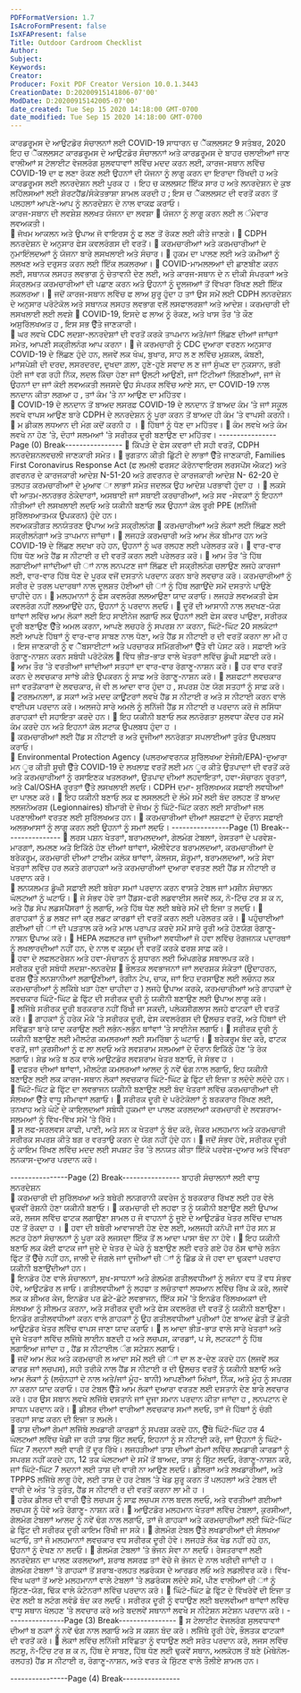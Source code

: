 ```yaml
---
PDFFormatVersion: 1.7
IsAcroFormPresent: false
IsXFAPresent: false
Title: Outdoor Cardroom Checklist
Author: 
Subject: 
Keywords: 
Creator: 
Producer: Foxit PDF Creator Version 10.0.1.3443
CreationDate: D:20200915141806-07'00'
ModDate: D:20200915142005-07'00'
date_created: Tue Sep 15 2020 14:18:00 GMT-0700
date_modified: Tue Sep 15 2020 14:18:00 GMT-0700
---
```

 
ਕਾਰਡਰੂਮਸ ਦੇ ਆਉਟਡੋਰ ਸੰਚਾਲਨਾਾਂ ਲਈ 
COVID-19 ਸਾਧਾਰਨ ਚ ੈੱਕਲਲਸਟ 
9 ਸਤੰਬਰ, 2020 
ਇਹ ਚ ੈੱਕਲਲਸਟ ਕਾਰਡਰੂਮਸ ਦੇ ਆਉਟਡੋਰ ਸੰਚਾਲਨਾਾਂ ਅਤੇ ਕਾਰਡਰੂਮਸ ਦੇ ਬਾਹਰ ਚਲਾਈਆਾਂ ਜਾਣ ਵਾਲੀਆਾਂ ਸ ਟੇਲਾਈਟ ਵੇਜਲਰੰਗ ਸੁਲਵਧਾਵਾਾਂ ਲਵਿੱਚ 
ਮਦਦ ਕਰਨ ਲਈ, ਕਾਰਜ-ਸਥਾਨ ਲਵਿੱਚ COVID-19 ਦਾ ਫ ਲਣਾ ਰੋਕਣ ਲਈ ਉਹਨਾਾਂ ਦੀ ਯੋਜਨਾ ਨੂੰ ਲਾਗੂ ਕਰਨ ਦਾ ਇਰਾਦਾ ਰਿੱਖਦੀ ਹ  ਅਤੇ 
ਕਾਰਡਰੂਮਸ ਲਈ ਲਨਰਦੇਸ਼ਨ ਲਈ ਪੂਰਕ ਹ ।     ਇਹ ਚ ਕਲਲਸਟ ਇਿੱਕ ਸਾਰ ਹ  ਅਤੇ ਲਨਰਦੇਸ਼ਨ ਦੇ ਕੁਝ ਲਹਿੱਲਸਆਾਂ ਲਈ ਸ਼ੋਰਟਹੈਂਡ/ਸੰਕੇਤਭਾਸ਼ਾ ਸ਼ਾਮਲ 
ਕਰਦੀ ਹ ; ਇਸ ਚ ੈੱਕਲਲਸਟ ਦੀ ਵਰਤੋਂ ਕਰਨ ਤੋਂ ਪਲਹਲਾਾਂ ਆਪਣੇ-ਆਪ ਨੂੰ ਲਨਰਦੇਸ਼ਨ ਦੇ ਨਾਲ ਵਾਕਫ਼ ਕਰਾਓ।  
ਕਾਰਜ-ਸਥਾਨ ਦੀ ਲਵਸ਼ੇਸ਼ ਲਲਖਤ ਯੋਜਨਾ ਦਾ ਲਵਸ਼ਾ 
 ਯੋਜਨਾ ਨੂੰ ਲਾਗੂ ਕਰਨ ਲਈ ਲ ੰਮੇਵਾਰ ਲਵਅਕਤੀ।  
 ਜੋਖਮ ਆਕਲਨ ਅਤੇ ਉਪਾਅ ਜੋ ਵਾਇਰਸ ਨੂੰ ਫ ਲਣ ਤੋਂ ਰੋਕਣ ਲਈ ਕੀਤੇ ਜਾਣਗੇ। 
 CDPH ਲਨਰਦੇਸ਼ਨ ਦੇ ਅਨੁਸਾਰ ਫੇਸ ਕਵਲਰੰਗਸ ਦੀ ਵਰਤੋਂ। 
 ਕਰਮਚਾਰੀਆਾਂ ਅਤੇ ਕਰਮਚਾਰੀਆਾਂ ਦੇ ਨੁਮਾਇੰਲਦਆਾਂ ਨੂੰ ਯੋਜਨਾ ਬਾਰੇ ਲਸਖਲਾਈ ਅਤੇ ਸੰਚਾਰ। 
 ਹੁਕਮ ਦਾ ਪਾਲਣ ਲਈ ਅਤੇ ਕਮੀਆਾਂ ਨੂੰ ਲਲਖਣ ਅਤੇ ਦਰੁਸਤ ਕਰਨ ਲਈ ਇਿੱਕ ਲਕਲਰਆ। 
 COVID-ਮਾਮਲਲਆਾਂ ਦੀ ਛਾਣਬੀਣ ਕਰਨ ਲਈ, ਸਥਾਨਕ ਲਸਹਤ ਲਵਭਾਗ ਨੂੰ ਚੇਤਾਵਨੀ ਦੇਣ ਲਈ, ਅਤੇ ਕਾਰਜ-ਸਥਾਨ ਦੇ 
ਨ ਦੀਕੀ ਸੰਪਰਕਾਾਂ ਅਤੇ ਸੰਕ੍ਰਲਮਤ ਕਰਮਚਾਰੀਆਾਂ ਦੀ ਪਛਾਣ ਕਰਨ ਅਤੇ ਉਹਨਾਾਂ ਨੂੰ ਦੂਲਜਆਾਂ ਤੋਂ ਵਿੱਖਰਾ ਰਿੱਖਣ ਲਈ ਇਿੱਕ ਲਕਲਰਆ। 
 ਜਦੋਂ ਕਾਰਜ-ਸਥਾਨ ਲਵਿੱਚ ਫ ਲਾਅ ਸ਼ੁਰੂ ਹੁੰਦਾ ਹ  ਤਾਾਂ ਉਸ ਸਮੇਂ ਲਈ CDPH ਲਨਰਦੇਸ਼ਨ ਦੇ ਅਨੁਸਾਰ ਪਰੋਟੋਕੋਲ ਅਤੇ ਸਥਾਨਕ ਲਸਹਤ 
ਲਵਭਾਗ ਵਲੋਂ ਲਸਫਾਲਰਸ਼ਾਾਂ ਅਤੇ ਆਦੇਸ਼। 
ਕਰਮਚਾਰੀ ਦੀ ਲਸਖਲਾਈ ਲਈ ਲਵਸ਼ੇ 
 COVID-19, ਇਸਦੇ ਫ ਲਾਅ ਨੂੰ ਰੋਕਣ, ਅਤੇ ਖਾਸ ਤੌਰ ‘ਤੇ ਕੌਣ ਅਸੁਰਿੱਲਖਅਤ ਹ , ਇਸ ਸਭ ਉੈੱਤੇ ਜਾਣਕਾਰੀ।  
 ਘਰ ਲਵਖੇ CDC ਲਦਸ਼ਾ-ਲਨਰਦੇਸ਼ਾਾਂ ਦੀ ਵਰਤੋਂ ਕਰਕੇ ਤਾਪਮਾਨ ਅਤੇ/ਜਾਾਂ ਲਿੱਛਣ ਦੀਆਾਂ ਜਾਾਂਚਾਾਂ ਸਮੇਤ, ਆਪਣੀ ਸਕ੍ਰੀਲਨੰਗ ਆਪ 
ਕਰਨਾ। 
 ਜੇ ਕਰਮਚਾਰੀ ਨੂੰ CDC ਦੁਆਰਾ ਵਰਣਨ ਅਨੁਸਾਰ COVID-19 ਦੇ ਲਿੱਛਣ ਹੁੰਦੇ ਹਨ, ਲਜਵੇਂ ਲਕ ਖੰਘ, ਬੁਖਾਰ, ਸਾਹ ਲ ਣ ਲਵਿੱਚ 
ਮੁਸ਼ਕਲ, ਕੰਬਣੀ, ਮਾਾਂਸਪੇਸ਼ੀ ਦੀ ਦਰਦ, ਲਸਰਦਰਦ, ਦੁਖਦਾ ਗ਼ਲਾ, ਹੁਣੇ-ਹੁਣੇ ਸਵਾਦ ਲ ਣ ਜਾਾਂ ਸੁੰਘਣ ਦਾ ਨੁਕਸਾਨ, ਭਰੀ ਹੋਈ ਜਾਾਂ 
ਵਗ ਰਹੀ ਨਿੱਕ, ਲਦਲ ਕਿੱਚਾ ਹੋਣਾ ਜਾਾਂ ਉਲਟੀ ਆਉਣੀ, ਜਾਾਂ ਟਿੱਟੀਆਾਂ ਲਿੱਗਣੀਆਾਂ, ਜਾਾਂ ਜੇ ਉਹਨਾਾਂ ਦਾ ਜਾਾਂ ਕੋਈ ਲਵਅਕਤੀ ਲਜਸਦੇ ਉਹ 
ਸੰਪਰਕ ਲਵਿੱਚ ਆਏ ਸਨ, ਦਾ COVID-19 ਨਾਲ ਲਨਦਾਨ ਕੀਤਾ ਲਗਆ ਹ , ਤਾਾਂ ਕੰਮ ‘ਤੇ ਨਾ ਆਉਣ ਦਾ ਮਹਿੱਤਵ।  
 COVID-19 ਦੇ ਲਨਦਾਨ ਤੋਂ ਬਾਅਦ ਲਸਰਫ਼ COVID-19 ਦੇ ਲਨਦਾਨ ਤੋਂ ਬਾਅਦ ਕੰਮ ‘ਤੇ ਜਾਾਂ ਸਕੂਲ ਲਵਖੇ ਵਾਪਸ ਆਉਣ ਬਾਰੇ 
CDPH ਦੇ ਲਨਰਦੇਸ਼ਨ ਨੂੰ ਪੂਰਾ ਕਰਨ ਤੋਂ ਬਾਅਦ ਹੀ ਕੰਮ ‘ਤੇ ਵਾਪਸੀ ਕਰਨੀ। 
 ਮ ਡੀਕਲ ਲਧਆਨ ਦੀ ਮੰਗ ਕਦੋਂ ਕਰਨੀ ਹ । 
 ਹਿੱਥਾਾਂ ਨੂੰ ਧੋਣ ਦਾ ਮਹਿੱਤਵ। 
 ਕੰਮ ਲਵਖੇ ਅਤੇ ਕੰਮ ਲਵਖੇ ਨਾ ਹੋਣ ‘ਤੇ, ਦੋਹਾਾਂ ਸਲਮਆਾਂ ‘ਤੇ ਸਰੀਰਕ ਦੂਰੀ ਬਣਾਉਣ ਦਾ ਮਹਿੱਤਵ। 
----------------Page (0) Break----------------
 ਕਿੱਪੜੇ ਦੇ ਫੇਸ ਕਵਰਾਾਂ ਦੀ ਸਹੀ ਵਰਤੋਂ, CDPH ਲਨਰਦੇਸ਼ਨਲਵਚਲੀ ਜਾਣਕਾਰੀ ਸਮੇਤ। 
 ਭੁਗਤਾਨ ਕੀਤੀ ਛੁਿੱਟੀ ਦੇ ਲਾਭਾਾਂ ਉੈੱਤੇ ਜਾਣਕਾਰੀ, Families First Coronavirus Response Act (ਫ ਲਮਲੀ  ਫਰਸਟ 
ਕੋਰੋਨਾਵਾਇਰਸ ਲਰਸਪੋਂਸ ਐਕਟ)  ਅਤੇ ਗਵਰਨਰ ਦੇ ਕਾਰਜਕਾਰੀ ਆਦੇਸ਼ N-51-20 ਅਤੇ ਗਵਰਨਰ ਦੇ ਕਾਰਜਕਾਰੀ ਆਦੇਸ਼ N-
62-20  ਦੇ ਤਲਹਤ ਕਰਮਚਾਰੀਆਾਂ ਦੇ ਮੁਆਵ ਾ ਲਾਭਾਾਂ ਸਮੇਤ ਜਦਲਕ ਉਹ ਆਦੇਸ਼ ਪਰਭਾਵੀ ਹੁੰਦਾ ਹ । 
 ਲਕਸੇ ਵੀ ਆਤਮ-ਲਨਰਭਰ ਠੇਕੇਦਾਰਾਾਂ, ਅਸਥਾਈ ਜਾਾਂ ਸਥਾਈ ਕਰਚਾਰੀਆਾਂ, ਅਤੇ ਸਵ -ਸੇਵਕਾਾਂ ਨੂੰ ਇਹਨਾਾਂ ਨੀਤੀਆਾਂ ਦੀ ਲਸਖਲਾਈ 
ਲਦਓ ਅਤੇ ਯਕੀਨੀ ਬਣਾਓ ਲਕ ਉਹਨਾਾਂ ਕੋਲ  ਰੂਰੀ PPE (ਲਨਿੱਜੀ ਸੁਰਿੱਲਖਆਤਮਕ ਉਪਕਰਨ) ਹੁੰਦੇ ਹਨ।  
ਲਵਅਕਤੀਗਤ ਲਨਯੰਤਰਣ ਉਪਾਅ ਅਤੇ ਸਕ੍ਰੀਲਨੰਗ 
 ਕਰਮਚਾਰੀਆਾਂ ਅਤੇ ਲੋਕਾਾਂ ਲਈ ਲਿੱਛਣ ਲਈ ਸਕ੍ਰੀਲਨੰਗਾਾਂ ਅਤੇ ਤਾਪਮਾਨ ਜਾਾਂਚਾਾਂ। 
 ਲਜਹੜੇ ਕਰਮਚਾਰੀ ਅਤੇ ਆਮ ਲੋਕ ਬੀਮਾਰ ਹਨ ਅਤੇ COVID-19 ਦੇ ਲਿੱਛਣ ਲਦਖਾ ਰਹੇ ਹਨ, ਉਹਨਾਾਂ ਨੂੰ ਘਰ ਰਲਹਣ ਲਈ 
ਪਰੇਲਰਤ ਕਰੋ। 
 ਵਾਰ-ਵਾਰ ਹਿੱਥ ਧੋਣ ਅਤੇ ਹੈਂਡ ਸ ਨੀਟਾਈ ਰ ਦੀ ਵਰਤੋਂ ਕਰਨ ਲਈ ਪਰੇਲਰਤ ਕਰੋ। 
 ਆਮ ਤੌਰ ‘ਤੇ ਹਿੱਥ ਲਗਾਈਆਾਂ ਜਾਾਂਦੀਆਾਂ ਚੀ ਾਾਂ ਨਾਲ ਲਨਪਟਣ ਜਾਾਂ ਲਿੱਛਣ ਦੀ ਸਕ੍ਰੀਲਨੰਗ ਚਲਾਉਣ ਲਜਹੇ ਕਾਰਜਾਾਂ ਲਈ, ਵਾਰ-ਵਾਰ 
ਹਿੱਥ ਧੋਣ ਦੇ ਪੂਰਕ ਵਜੋਂ ਦਸਤਾਨੇ ਪਰਦਾਨ ਕਰਨ ਬਾਰੇ ਲਵਚਾਰ ਕਰੋ।  ਕਰਮਚਾਰੀਆਾਂ ਨੂੰ ਸਰੀਰ ਦੇ ਤਰਲ ਪਦਾਰਥਾਾਂ ਨਾਲ ਦੂਲਸ਼ਤ 
ਹੋਈਆਾਂ ਚੀ ਾਾਂ ਨੂੰ ਹਿੱਥ ਲਗਾਉਂਦੇ ਸਮੇਂ ਦਸਤਾਨੇ ਪਾਉਣੇ ਚਾਹੀਦੇ ਹਨ। 
 ਮਲਹਮਾਨਾਾਂ ਨੂੰ ਫੇਸ ਕਵਲਰੰਗ ਲਲਆਉਣਾ ਯਾਦ ਕਰਾਓ। ਲਜਹੜੇ ਲਵਅਕਤੀ ਫੇਸ ਕਵਲਰੰਗ ਨਹੀਂ ਲਲਆਉਂਦੇ ਹਨ, ਉਹਨਾਾਂ ਨੂੰ ਪਰਦਾਨ 
ਲਦਓ। 
 ਦੂਰੋਂ ਦੀ ਆਸਾਨੀ ਨਾਲ ਲਦਖਣ-ਯੋਗ ਥਾਾਂਵਾਾਂ ਲਵਿੱਚ ਆਮ ਲੋਕਾਾਂ ਲਈ ਇਹ ਸਾਈਨੇਜ ਲਗਾਓ ਲਕ ਉਹਨਾਾਂ ਲਈ ਫੇਸ ਕਵਰ ਪਾਉਣਾ, 
ਸਰੀਰਕ ਦੂਰੀ ਬਣਾਉਣ ਉੈੱਤੇ ਅਮਲ ਕਰਨਾ, ਆਪਣੇ ਲਚਹਰੇ ਨੂੰ ਸਪਰਸ਼ ਨਾ ਕਰਨਾ, ਘਿੱਟੋ-ਘਿੱਟ 20 ਸਲਕੰਟਾਾਂ ਲਈ ਆਪਣੇ ਹਿੱਥਾਾਂ ਨੂੰ 
ਵਾਰ-ਵਾਰ ਸਾਬਣ ਨਾਲ ਧੋਣਾ, ਅਤੇ ਹੈਂਡ ਸ ਨੀਟਾਈ ਰ ਦੀ ਵਰਤੋਂ ਕਰਨਾ ਲਾ ਮੀ ਹ । ਇਸ ਜਾਣਕਾਰੀ ਨੂੰ ਵ ੈੱਬਸਾਈਟਾਾਂ ਅਤੇ 
ਪਰਚਾਰਕ ਸਮਿੱਗਰੀਆਾਂ ਉੈੱਤੇ ਵੀ ਪੋਸਟ ਕਰੋ। 
ਸਫ਼ਾਈ ਅਤੇ ਰੋਗਾਣੂ-ਨਾਸ਼ਨ ਕਰਨ ਸਬੰਧੀ ਪਰੋਟੋਕੋਲ 
 ਵਿੱਧ ਭੀੜ-ਭਾੜ ਵਾਲੇ ਖੇਤਰਾਾਂ ਲਵਿੱਚ ਡੂੰਘੀ ਸਫ਼ਾਈ ਕਰੋ।  
 ਆਮ ਤੌਰ ‘ਤੇ ਵਰਤੀਆਾਂ ਜਾਾਂਦੀਆਾਂ ਸਤਹਾਾਂ ਦਾ ਵਾਰ-ਵਾਰ ਰੋਗਾਣੂ-ਨਾਸ਼ਨ ਕਰੋ। 
 ਹਰ ਵਾਰ ਵਰਤੋਂ ਕਰਨ ਦੇ ਲਵਚਕਾਰ ਸਾਾਂਝੇ ਕੀਤੇ ਉਪਕਰਨ ਨੂੰ ਸਾਫ਼ ਅਤੇ ਰੋਗਾਣੂ-ਨਾਸ਼ਨ ਕਰੋ। 
 ਲਸ਼ਫਟਾਾਂ ਲਵਚਕਾਰ ਜਾਾਂ ਵਰਤੋਂਕਾਰਾਾਂ ਦੇ ਲਵਚਕਾਰ, ਜੋ ਵੀ ਲ ਆਦਾ ਵਾਰ ਹੁੰਦਾ ਹ , ਸਪਰਸ਼ ਹੋਣ ਯੋਗ ਸਤਹਾਾਂ ਨੂੰ ਸਾਫ਼ ਕਰੋ। 
 ਟਰਲਮਨਲਾਾਂ, ਡ ਸਕਾਾਂ ਅਤੇ ਮਦਦ ਕਾਊਂਟਰਾਾਂ ਲਵਖੇ ਹੈਂਡ ਸ ਨੀਟਾਈ ਰ ਅਤੇ ਸ ਨੀਟਾਈ  ਕਰਨ ਵਾਲੇ ਵਾਈਪਸ ਪਰਦਾਨ ਕਰੋ। ਅਲਜਹੇ 
ਸਾਰੇ ਅਮਲੇ ਨੂੰ ਲਨਿੱਜੀ ਹੈਂਡ ਸ ਨੀਟਾਈ ਰ ਪਰਦਾਨ ਕਰੋ ਜੋ ਲਸਿੱਧਾ ਗਰਾਹਕਾਾਂ ਦੀ ਸਹਾਇਤਾ ਕਰਦੇ ਹਨ। 
 ਇਹ ਯਕੀਨੀ ਬਣਾਓ ਲਕ ਲਨਰੋਗਤਾ ਸੁਲਵਧਾ ਕੇਂਦਰ ਹਰ ਸਮੇਂ ਕੰਮ ਕਰਦੇ ਹਨ ਅਤੇ ਇਹਨਾਾਂ ਕੋਲ ਸਟਾਕ ਉਪਲਬਧ ਹੁੰਦਾ ਹ ।   
 ਕਰਮਚਾਰੀਆਾਂ ਲਈ ਹੈਂਡ ਸ ਨੀਟਾਈ ਰ ਅਤੇ ਦੂਜੀਆਾਂ ਲਨਰੋਗਤਾ ਸਪਲਾਈਆਾਂ ਤੁਰੰਤ ਉਪਲਬਧ ਕਰਾਓ।  
 Environmental Protection Agency (ਪਲਰਆਵਰਨਕ ਸੁਰਿੱਲਖਆ ਏਜੰਸੀ/EPA)-ਦੁਆਰਾ ਮਨ ੂਰ ਕੀਤੀ ਸੂਚੀ ਉੈੱਤੇ 
COVID-19 ਦੇ ਲਖਲਾਫ਼ ਵਰਤੋਂ ਲਈ ਮਨ ੂਰ ਕੀਤੇ ਉਤਪਾਦਾਾਂ ਦੀ ਵਰਤੋਂ ਕਰੋ ਅਤੇ ਕਰਮਚਾਰੀਆਾਂ ਨੂੰ ਰਸਾਇਣਕ ਖਤਲਰਆਾਂ, 
ਉਤਪਾਦ ਦੀਆਾਂ ਲਹਦਾਇਤਾਾਂ, ਹਵਾ-ਸੰਚਾਰਨ  ਰੂਰਤਾਾਂ, ਅਤੇ Cal/OSHA  ਰੂਰਤਾਾਂ ਉੈੱਤੇ ਲਸਖਲਾਈ ਲਦਓ। CDPH ਦਮਾ-
ਸੁਰਿੱਲਖਅਕ ਸਫ਼ਾਈ ਲਵਧੀਆਾਂ ਦਾ ਪਾਲਣ ਕਰੋ। 
 ਇਹ ਯਕੀਨੀ ਬਣਾਓ ਲਕ ਫ ਲਸਲਲਟੀ ਦੇ ਲੰਮੇ ਸਮੇਂ ਲਈ ਬੰਦ ਰਲਹਣ ਤੋਂ ਬਾਅਦ ਲਲਜਨੇਅਰਸ (Legionnaires) ਬੀਮਾਰੀ ਦੇ 
ਜੋਖਮ ਨੂੰ ਘਿੱਟੋ-ਘਿੱਟ ਕਰਨ ਲਈ ਸਾਰੀਆਾਂ ਜਲ ਪਰਣਾਲੀਆਾਂ ਵਰਤਣ ਲਈ ਸੁਰਿੱਲਖਅਤ ਹਨ। 
 ਕਰਮਚਾਰੀਆਾਂ ਦੀਆਾਂ ਲਸ਼ਫਟਾਾਂ ਦੇ ਦੌਰਾਨ ਸਫ਼ਾਈ ਅਲਭਆਸਾਾਂ ਨੂੰ ਲਾਗੂ ਕਰਨ ਲਈ ਉਹਨਾਾਂ ਨੂੰ ਸਮਾਾਂ ਲਦਓ। 
----------------Page (1) Break----------------
 ਲਰਸ ਪਸ਼ਨ ਖੇਤਰਾਾਂ, ਬਰਾਮਲਦਆਾਂ, ਗੇਲਮੰਗ ਟੇਬਲਾਾਂ, ਰੇਸਤਰਾਾਂ ਦੇ ਪਰਵੇਸ਼-ਮਾਰਗਾਾਂ, ਲਮਲਣ ਅਤੇ ਇਕਿੱਠੇ ਹੋਣ ਦੀਆਾਂ ਥਾਾਂਵਾਾਂ, ਐਲੀਵੇਟਰ 
ਬਰਾਮਲਦਆਾਂ, ਕਰਮਚਾਰੀਆਾਂ ਦੇ ਬਰੇਕਰੂਮ, ਕਰਮਚਾਰੀ ਦੀਆਾਂ ਟਾਈਮ ਕਲੋਕ ਥਾਾਂਵਾਾਂ, ਕੇਲਜਸ, ਸ਼ੋਰੂਮਾਾਂ, ਬਰਾਮਲਦਆਾਂ, ਅਤੇ ਸੇਵਾ ਖੇਤਰਾਾਂ 
ਲਵਿੱਚ ਹਰ ਲਕਤੇ ਗਰਾਹਕਾਾਂ ਅਤੇ ਕਰਮਚਾਰੀਆਾਂ ਦੁਆਰਾ ਵਰਤਣ ਲਈ ਹੈਂਡ ਸ ਨੀਟਾਈ ਰ ਪਰਦਾਨ ਕਰੋ।    
 ਲਨਯਲਮਤ ਡੂੰਘੀ ਸਫ਼ਾਈ ਲਈ ਬਥੇਰਾ ਸਮਾਾਂ ਪਰਦਾਨ ਕਰਨ ਵਾਸਤੇ ਟੇਬਲ ਜਾਾਂ ਮਸ਼ੀਨ ਸੰਚਾਲਨ ਘੰਲਟਆਾਂ ਨੂੰ ਘਟਾਓ। 
 ਜੇ ਸੰਭਵ ਹੋਵੇ ਤਾਾਂ ਹੈਂਡਸ-ਫਰੀ ਲਡਵਾਈਸ ਲਜਵੇਂ ਲਕ, ਨੋ-ਟਿੱਚ ਟਰ ਸ਼ ਕ ਨ, ਅਤੇ ਹੈਂਡ ਸੋਪ ਲਡਸਪੈਂਸਰਾਾਂ ਨੂੰ ਲਗਾਓ, ਅਤੇ ਹਿੱਥ ਧੋਣ ਲਈ 
ਬਥੇਰੇ ਸਮੇਂ ਦੀ ਇਜਾ ਤ ਲਦਓ। 
 ਗਰਾਹਕਾਾਂ ਨੂੰ ਡ ਲਬਟ ਜਾਾਂ ਕ੍ਰ ਲਡਟ ਕਾਰਡਾਾਂ ਦੀ ਵਰਤੋਂ ਕਰਨ ਲਈ ਪਰੇਲਰਤ ਕਰੋ। 
 ਪਹੁੰਚਾਈਆਾਂ ਗਈਆਾਂ ਚੀ ਾਾਂ ਦੀ ਪੜਤਾਲ ਕਰੋ ਅਤੇ ਮਾਲ ਪਰਾਪਤ ਕਰਦੇ ਸਮੇਂ ਸਾਰੇ  ਰੂਰੀ ਅਤੇ ਹੋਣਯੋਗ ਰੋਗਾਣੂ-ਨਾਸ਼ਨ ਉਪਾਅ 
ਕਰੋ। 
 HEPA ਲਫਲਟਰ ਜਾਾਂ ਦੂਜੀਆਾਂ ਲਵਧੀਆਾਂ ਜੋ ਹਵਾ ਲਵਿੱਚ ਰੋਗਜਨਕ ਪਦਾਰਥਾਾਂ ਨੂੰ ਲਖਲਾਰਦੀਆਾਂ ਨਹੀਂ ਹਨ, ਦੇ ਨਾਲ ਵ ਕਯੂਮ ਦੀ 
ਵਰਤੋਂ ਕਰਕੇ ਫਰਸ਼ ਸਾਫ਼ ਕਰੋ।  
 ਹਵਾ ਦੇ ਲਫਲਟਰੇਸ਼ਨ ਅਤੇ ਹਵਾ-ਸੰਚਾਰਨ ਨੂੰ ਸੁਧਾਰਨ ਲਈ ਅਿੱਪਗਰੇਡ ਸਥਾਲਪਤ ਕਰੋ।  
ਸਰੀਰਕ ਦੂਰੀ ਸਬੰਧੀ ਲਦਸ਼ਾ-ਲਨਰਦੇਸ਼ 
 ਭੌਲਤਕ ਲਵਭਾਜਨਾਾਂ ਜਾਾਂ ਲਦਰਸ਼ਕ ਸੰਕੇਤਾਾਂ (ਉਦਾਹਰਨ, ਫਰਸ਼ ਉੈੱਤੇ ਲਨਸ਼ਾਨੀਆਾਂ ਲਗਾਉਣੀਆਾਂ, ਰੰਗੀਨ ਟੇਪ, ਚਾਕ, ਜਾਾਂ ਇਹ ਦਰਸਾਉਣ 
ਲਈ ਲਚੰਨਹ ਲਕ ਕਰਮਚਾਰੀਆਾਂ ਨੂੰ ਲਕਿੱਥੇ ਖੜਾ ਹੋਣਾ ਚਾਹੀਦਾ ਹ ) ਲਜਹੇ ਉਪਾਅ ਕਰਕੇ, ਕਰਮਚਾਰੀਆਾਂ ਅਤੇ ਗਾਹਕਾਾਂ ਦੇ ਲਵਚਕਾਰ 
ਘਿੱਟੋ-ਘਿੱਟ ਛੇ ਫੁਿੱਟ ਦੀ ਸਰੀਰਕ ਦੂਰੀ ਨੂੰ ਯਕੀਨੀ ਬਣਾਉਣ ਲਈ ਉਪਾਅ ਲਾਗੂ ਕਰੋ।  
 ਲਜਿੱਥੇ ਸਰੀਰਕ ਦੂਰੀ ਬਰਕਰਾਰ ਨਹੀਂ ਰਿੱਖੀ ਜਾ ਸਕਦੀ, ਪਲੇਕਸੀਗਲਾਸ ਲਜਹੇ ਫਾਟਕਾਾਂ ਦੀ ਵਰਤੋਂ ਕਰੋ। 
 ਗਾਹਕਾਾਂ ਨੂੰ ਹਰੇਕ ਮੌਕੇ ‘ਤੇ ਸਰੀਰਕ ਦੂਰੀ, ਫੇਸ ਕਵਲਰੰਗਸ ਦੀ ਉਲਚਤ ਵਰਤੋਂ, ਅਤੇ ਹਿੱਥਾਾਂ ਦੀ ਸਵਿੱਛਤਾ ਬਾਰੇ ਯਾਦ ਕਰਾਉਣ ਲਈ 
ਲਭੰਨ-ਲਭੰਨ ਥਾਾਂਵਾਾਂ ‘ਤੇ ਸਾਈਨੇਜ ਲਗਾਓ। 
 ਸਰੀਰਕ ਦੂਰੀ ਨੂੰ ਯਕੀਨੀ ਬਣਾਉਣ ਲਈ ਮੀਲਟੰਗ ਕਮਲਰਆਾਂ ਲਈ ਸਮਰਿੱਥਾ ਨੂੰ ਘਟਾਓ। 
 ਬਰੇਕਰੂਮ ਬੰਦ ਕਰੋ, ਫਾਟਕ ਵਰਤੋਂ, ਜਾਾਂ ਕੁਰਸੀਆਾਂ ਨੂੰ ਫ ਲਾ ਲਦਓ ਅਤੇ ਲਵਸ਼ਰਾਮ ਸਲਮਆਾਂ ਦੇ ਦੌਰਾਨ ਇਕਿੱਠੇ ਹੋਣ ‘ਤੇ ਰੋਕ ਲਗਾਓ। ਸ਼ੇਡ 
ਅਤੇ ਬ ਠਕ ਵਾਲੇ ਆਉਟਡੋਰ ਲਵਸ਼ਰਾਮ ਖੇਤਰ ਬਣਾਓ, ਜੇ ਸੰਭਵ ਹ ।  
 ਦਫ਼ਤਰ ਦੀਆਾਂ ਥਾਾਂਵਾਾਂ, ਮੀਲਟੰਗ ਕਮਲਰਆਾਂ ਆਲਦ ਨੂੰ ਨਵੇਂ ਢੰਗ ਨਾਲ ਲਗਾਓ, ਇਹ ਯਕੀਨੀ ਬਣਾਉਣ ਲਈ ਲਕ ਕਾਰਜ-ਸਥਾਨ ਲੋਕਾਾਂ 
ਲਵਚਕਾਰ ਘਿੱਟੋ-ਘਿੱਟ ਛੇ ਫੁਿੱਟ ਦੀ ਇਜਾ ਤ ਲਦੰਦੇ ਲਦੰਦੇ ਹਨ।   
 ਘਿੱਟੋ-ਘਿੱਟ ਛੇ ਫੁਿੱਟ ਦਾ ਲਵਭਾਜਨ ਯਕੀਨੀ ਬਣਾਉਣ ਲਈ ਬੰਦ ਖੇਤਰਾਾਂ ਲਵਿੱਚ ਕਰਮਚਾਰੀਆਾਂ ਦੀ ਸੰਲਖਆ ਉੈੱਤੇ ਵਾਧੂ ਸੀਮਾਵਾਾਂ ਲਗਾਓ। 
 ਸਰੀਰਕ ਦੂਰੀ ਦੇ ਪਰੋਟੋਕੋਲਾਾਂ ਨੂੰ ਬਰਕਰਾਰ ਰਿੱਖਣ ਲਈ, ਤਨਖਾਹ ਅਤੇ ਘੰਟੇ ਦੇ ਕਾਇਲਦਆਾਂ ਸਬੰਧੀ ਹੁਕਮਾਾਂ ਦਾ ਪਾਲਣ ਕਰਲਦਆਾਂ 
ਕਰਮਚਾਰੀ ਦੇ ਲਵਸ਼ਰਾਮ-ਸਲਮਆਾਂ ਨੂੰ ਵਿੱਖ-ਵਿੱਖ ਸਮੇਂ ‘ਤੇ ਰਿੱਖੋ।  
 ਸ ਲਫ-ਸਰਲਵਸ ਕਾਫੀ, ਪਾਣੀ, ਅਤੇ ਸਨ ਕ ਖੇਤਰਾਾਂ ਨੂੰ ਬੰਦ ਕਰੋ, ਜੇਕਰ ਮਲਹਮਾਨ ਅਤੇ ਕਰਮਚਾਰੀ ਸਰੀਰਕ ਸਪਰਸ਼ ਕੀਤੇ ਬਗ ਰ 
ਵਰਤਾਉ ਕਰਨ ਦੇ ਯੋਗ ਨਹੀਂ ਹੁੰਦੇ ਹਨ। 
 ਜਦੋਂ ਸੰਭਵ ਹੋਵੇ, ਸਰੀਰਕ ਦੂਰੀ ਨੂੰ ਕਾਇਮ ਰਿੱਖਣ ਲਵਿੱਚ ਮਦਦ ਲਈ ਸਪਸ਼ਟ ਤੌਰ ‘ਤੇ ਲਨਯਤ ਕੀਤਾ ਇਿੱਕੋ ਪਰਵੇਸ਼-ਦੁਆਰ ਅਤੇ ਵਿੱਖਰਾ 
ਲਨਕਾਸ-ਦੁਆਰ ਪਰਦਾਨ ਕਰੋ। 
  
----------------Page (2) Break----------------
ਬਾਹਰੀ ਸੰਚਾਲਨਾਾਂ ਲਈ ਵਾਧੂ ਲਨਰਦੇਸ਼ਨ  
 ਕਰਮਚਾਰੀ ਦੀ ਸੁਰਿੱਲਖਆ ਅਤੇ ਬਥੇਰੀ ਲਨਗਰਾਨੀ ਕਵਰੇਜ ਨੂੰ ਬਰਕਰਾਰ ਰਿੱਖਣ ਲਈ ਹਰ ਵੇਲੇ ਢੁਕਵੀਂ ਰੋਸ਼ਨੀ ਹੋਣਾ ਯਕੀਨੀ 
ਬਣਾਓ। 
 ਕਰਮਚਾਰੀ ਦੀ ਲਹਫਾ ਤ ਨੂੰ ਯਕੀਨੀ ਬਣਾਉਣ ਲਈ ਉਪਾਅ ਕਰੋ, ਲਜਸ ਲਵਿੱਚ ਫਾਟਕ ਲਗਾਉਣਾ ਸ਼ਾਮਲ ਹ  ਜੋ ਵਾਹਨਾਾਂ ਨੂੰ ਜੂਏ ਦੇ 
ਆਉਟਡੋਰ ਖੇਤਰ ਲਵਿੱਚ ਦਾਖਲ ਹਣ ਤੋਂ ਰੋਕਦਾ ਹ । 
 ਹਵਾ ਦੀ ਬਥੇਰੀ ਆਵਾਜਾਈ ਹੋਣ ਦੇਣ ਲਈ, ਅਲਜਹੀ ਕਨੋਪੀ ਜਾਾਂ ਹੋਰ ਸਨ ਸ਼ ਲਟਰ ਹੇਠਾਾਂ ਸੰਚਾਲਨਾਾਂ ਨੂੰ ਪੂਰਾ ਕਰੋ ਲਜਸਦਾ ਇਿੱਕ ਤੋਂ 
ਲ ਆਦਾ ਪਾਸਾ ਬੰਦ ਨਾ ਹੋਵੇ। 
 ਇਹ ਯਕੀਨੀ ਬਣਾਓ ਲਕ ਕੋਈ ਫਾਟਕ ਜਾਾਂ ਜੂਏ ਦੇ ਖੇਤਰ ਦੇ ਘੇਰੇ ਨੂੰ ਬਣਾਉਣ ਲਈ ਵਰਤੇ ਗਏ ਹੋਰ ਠੋਸ ਢਾਾਂਚੇ ਲਤੰਨ ਫੁਿੱਟ ਤੋਂ ਉੈੱਚੇ 
ਨਹੀਂ ਹਨ, ਜਾਲੀ ਦੇ ਜੰਗਲੇ ਜਾਾਂ ਦੂਜੀਆਾਂ ਚੀ ਾਾਂ ਨੂੰ ਛਿੱਡ ਕੇ ਜੋ ਹਵਾ ਦਾ ਢੁਕਵਾਾਂ ਪਰਵਾਹ ਯਕੀਨੀ ਬਣਾਉਂਦੀਆਾਂ ਹਨ।    
 ਇਨਡੋਰ ਹੋਣ ਵਾਲੇ ਸੰਚਾਲਨਾਾਂ, ਸੁਖ-ਸਾਧਨਾਾਂ ਅਤੇ ਗੇਲਮੰਗ ਗਤੀਲਵਧੀਆਾਂ ਨੂੰ ਲਜੰਨਾ ਵਧ ਤੋਂ ਵਧ ਸੰਭਵ ਹੋਵੇ, ਆਉਟਡੋਰ ਲ  ਜਾਓ। 
ਗਤੀਲਵਧੀਆਾਂ ਨੂੰ ਲਹਫਾ ਤ ਲਚੰਤਾਵਾਾਂ ਲਧਆਨ ਲਵਿੱਚ ਰਿੱਖ ਕੇ ਕਰੋ, ਲਜਵੇਂ ਲਕ ਕ ਸ਼ੀਅਰ ਕੇਜ, ਇਨਡੋਰ ਪਰ ਛੋਟੇ-ਛੋਟੇ ਲਵਭਾਜਨ, ਇਿੱਕ 
ਸਮੇਂ ‘ਤੇ ਇਨਡੋਰ ਰਿੱਲਖਅਕਾਾਂ ਦੀ ਸੰਲਖਆ ਨੂੰ ਸੀਲਮਤ ਕਰਨਾ, ਅਤੇ ਸਰੀਰਕ ਦੂਰੀ ਅਤੇ ਫੇਸ ਕਵਲਰੰਗ ਦੀ ਵਰਤੋਂ ਨੂੰ ਯਕੀਨੀ 
ਬਣਾਉਣਾ। ਇਨਡੋਰ ਗਤੀਲਵਧੀਆਾਂ ਕਰਨ ਵਾਲੇ ਗਾਹਕਾਾਂ ਨੂੰ ਉਹ ਗਤੀਲਵਧੀਆਾਂ ਪੂਰੀਆਾਂ ਹੋਣ ਬਾਅਦ ਛੇਤੀ ਤੋਂ ਛੇਤੀ ਆਉਟਡੋਰ 
ਖੇਤਰ ਲਵਿੱਚ ਵਾਪਸ ਜਾਣਾ ਯਾਦ ਕਰਾਓ। 
 ਲ ਆਦਾ ਭੀੜ-ਭਾੜ ਵਾਲੇ ਸਾਰੇ ਖੇਤਰਾਾਂ ਅਤੇ ਦੂਜੇ ਖੇਤਰਾਾਂ ਲਵਿੱਚ ਲਜਿੱਥੇ ਲਾਈਨ ਬਣਦੀ ਹ  ਅਤੇ ਲਚਪਸ, ਕਾਰਡਾਾਂ, ਪ ਸੇ, ਲਟਕਟਾਾਂ ਨੂੰ ਹਿੱਥ 
ਲਗਾਇਆ ਜਾਾਂਦਾ ਹ , ਹੈਂਡ ਸ ਨੀਟਾਈਲ ੰਗ ਸਟੇਸ਼ਨ ਲਗਾਓ।  
 ਜਦੋਂ ਆਮ ਲੋਕ ਅਤੇ ਕਰਮਚਾਰੀ ਲ ਆਦਾ ਸਮੇਂ ਲਈ ਚੀ ਾਾਂ ਦਾ ਲ ਣ-ਦੇਣ ਕਰਦੇ ਹਨ (ਲਜਵੇਂ ਲਕ ਕਾਰਡ ਜਾਾਂ ਲਚਪਸ), ਸਹੀ ਤਰੀਕੇ 
ਨਾਲ ਹੈਂਡ ਸ ਨੀਟਾਈ ਰ ਦੀ ਉਲਚਤ ਵਰਤੋਂ ਨੂੰ ਯਕੀਨੀ ਬਣਾਓ ਅਤੇ ਆਮ ਲੋਕਾਾਂ ਨੂੰ (ਲਚੰਨਹਾਾਂ ਦੇ ਨਾਲ ਅਤੇ/ਜਾਾਂ ਮੂੰਹ- ਬਾਨੀ) 
ਆਪਣੀਆਾਂ ਅਿੱਖਾਾਂ, ਨਿੱਕ, ਅਤੇ ਮੂੰਹ ਨੂੰ ਸਪਰਸ਼ ਨਾ ਕਰਨਾ ਯਾਦ ਕਰਾਓ।  ਹਰ ਟੇਬਲ ਉੈੱਤੇ ਆਮ ਲੋਕਾਾਂ ਦੁਆਰਾ ਵਰਤਣ ਲਈ 
ਦਸਤਾਨੇ ਦੇਣ ਬਾਰੇ ਲਵਚਾਰ ਕਰੋ। ਹਰ ਉਸ ਸਥਾਨ ਲਵਖੇ ਲਜਿੱਥੇ ਦਸਤਾਨੇ ਜਾਾਂ ਦੂਜਾ ਸਮਾਨ ਪਰਦਾਨ ਕੀਤਾ ਜਾਾਂਦਾ ਹ , ਲਨਪਟਾਨ ਦੇ 
ਸਾਧਨ ਪਰਦਾਨ ਕਰੋ। 
 ਡੀਲਰ ਦੀਆਾਂ ਵਾਰੀਆਾਂ ਲਵਚਕਾਰ ਸਮਾਾਂ ਲਦਓ, ਤਾਾਂ ਜੋ ਹਿੱਥਾਾਂ ਨੂੰ ਚੰਗੀ ਤਰਹਾਾਂ ਸਾਫ਼ ਕਰਨ ਦੀ ਇਜਾ ਤ ਲਮਲੇ।  
 ਤਾਸ਼ ਦੀਆਾਂ ਗੇਮਾਾਂ ਲਜਿੱਥੇ ਲਖਡਾਰੀ ਕਾਰਡਾਾਂ ਨੂੰ ਸਪਰਸ਼ ਕਰਦੇ ਹਨ, ਉੈੱਥੇ ਘਿੱਟੋ-ਘਿੱਟ ਹਰ 4 ਘੰਲਟਆਾਂ ਲਵਿੱਚ ਖੇਡੀ ਜਾ ਰਹੀ ਤਾਸ਼ ਸੁਿੱਟ 
ਲਦਓ, ਇਹਨਾਾਂ ਨੂੰ ਸ ਨੀਟਾਈ  ਕਰੋ, ਜਾਾਂ ਉਹਨਾਾਂ ਨੂੰ ਘਿੱਟੋ-ਘਿੱਟ 7 ਲਦਨਾਾਂ ਲਈ ਵਾਰੀ ਤੋਂ ਦੂਰ ਰਿੱਖੋ।  ਲਜਹੜੀਆਾਂ ਤਾਸ਼ ਦੀਆਾਂ ਗੇਮਾਾਂ ਲਵਿੱਚ 
ਲਖਡਾਰੀ ਕਾਰਡਾਾਂ ਨੂੰ ਸਪਰਸ਼ ਨਹੀਂ ਕਰਦੇ ਹਨ, 12 ਤਕ ਘੰਲਟਆਾਂ ਦੇ ਸਮੇਂ ਤੋਂ ਬਾਅਦ, ਤਾਸ਼ ਨੂੰ ਸੁਿੱਟ ਲਦਓ, ਰੋਗਾਣੂ-ਨਾਸ਼ਨ ਕਰੋ, ਜਾਾਂ 
ਘਿੱਟੋ-ਘਿੱਟ 7 ਲਦਨਾਾਂ ਲਈ ਤਾਸ਼ ਦੀ ਵਾਰੀ ਨਾ ਆਉਣ ਲਦਓ।   ਡੀਲਰਾਾਂ ਅਤੇ ਲਖਡਾਰੀਆਾਂ, ਅਤੇ TPPPS ਲਜਿੱਥੇ ਲਾਗੂ ਹੋਵੇ, ਲਈ 
ਤਾਸ਼ ਦੇ ਹਰ ਟੇਬਲ ‘ਤੇ ਖੇਡ ਸ਼ੁਰੂ ਕਰਨ ਤੋਂ ਪਲਹਲਾਾਂ ਅਤੇ ਟੇਬਲ ਦੀ ਵਾਰੀ ਦੇ ਅੰਤ ‘ਤੇ ਤੁਰੰਤ, ਹੈਂਡ ਸ ਨੀਟਾਈ ਰ ਦੀ ਵਰਤੋਂ ਕਰਨਾ 
ਲਾ ਮੀ ਹ ।  
 ਹਰੇਕ ਡੀਲਰ ਦੀ ਵਾਰੀ ਉੈੱਤੇ ਲਚਪਸ ਨੂੰ ਸਾਫ਼ ਲਚਪਸ ਨਾਲ ਬਦਲ ਲਦਓ, ਅਤੇ ਵਰਤੀਆਾਂ ਗਈਆਾਂ ਲਚਪਸ ਨੂੰ ਧੋਵੋ ਅਤੇ ਰੋਗਾਣੂ-
ਨਾਸ਼ਨ ਕਰੋ। 
 ਆਉਟਡੋਰ ਮਲਹਮਾਨ ਖੇਤਰਾਾਂ ਲਵਿੱਚ ਟੇਬਲਾਾਂ, ਕੁਰਸੀਆਾਂ, ਗੇਲਮੰਗ ਟੇਬਲਾਾਂ ਆਲਦ ਨੂੰ ਨਵੇਂ ਢੰਗ ਨਾਲ ਲਗਾਓ, ਤਾਾਂ ਜੋ ਗਾਹਕਾਾਂ ਅਤੇ 
ਕਰਮਚਾਰੀਆਾਂ ਲਈ ਘਿੱਟੋ-ਘਿੱਟ ਛੇ ਫੁਿੱਟ ਦੀ ਸਰੀਰਕ ਦੂਰੀ ਕਾਇਮ ਰਿੱਖੀ ਜਾ ਸਕੇ। 
 ਗੇਲਮੰਗ ਟੇਬਲ ਉੈੱਤੇ ਲਖਡਾਰੀਆਾਂ ਦੀ ਸੰਲਖਆ ਘਟਾਓ, ਤਾਾਂ ਜੋ ਮਲਹਮਾਨਾਾਂ ਲਵਚਕਾਰ ਵਧ ਸਰੀਰਕ ਦੂਰੀ ਹੋਵੇ। ਲਜਹੜੇ ਲੋਕ ਖੇਡ ਨਹੀਂ 
ਰਹੇ ਹਨ, ਉਹਨਾਾਂ ਨੂੰ ਦੇਖਣ ਨਾ ਲਦਓ। 
 ਗੇਲਮੰਗ ਟੇਬਲਾਾਂ ‘ਤੇ ਭੋਜਨ ਸੇਵਾ ਨਾ ਲਦਓ। ਰੇਸਤਰਾਵਾਾਂ ਲਈ ਲਨਰਦੇਸ਼ਨ ਦਾ ਪਾਲਣ ਕਰਲਦਆਾਂ, ਸ਼ਰਾਬ ਲਸਰਫ਼ ਤਾਾਂ ਵੇਚੋ ਜੇ ਭੋਜਨ ਦੇ 
ਨਾਲ ਖਰੀਦੀ ਜਾਾਂਦੀ ਹ । ਗੇਲਮੰਗ ਟੇਬਲਾਾਂ ‘ਤੇ ਗਾਹਕਾਾਂ ਤੋਂ ਸ਼ਰਾਬ-ਰਲਹਤ ਲਡਰੰਕਸ ਦੇ ਆਰਡਰ ਲਓ ਅਤੇ ਲਡਲੀਵਰ ਕਰੋ। ਵਿੱਖ-ਵਿੱਖ 
ਘਰਾਾਂ ਤੋਂ ਆਏ ਮਲਹਮਾਨਾਾਂ ਵਾਲੇ ਟੇਬਲਾਾਂ ‘ਤੇ ਲਡਰੰਕਸ ਲਦੰਦੇ ਸਮੇਂ, ਪੀਣ ਵਾਲੀਆਾਂ ਚੀ ਾਾਂ ਨੂੰ ਸੁਿੱਟਣ-ਯੋਗ, ਢਿੱਕ ਵਾਲੇ ਕੰਟੇਨਰਾਾਂ ਲਵਿੱਚ 
ਪਰਦਾਨ ਕਰੋ। 
 ਘਿੱਟੋ-ਘਿੱਟ ਛੇ ਫੁਿੱਟ ਦੇ ਵਿੱਖਰੇਵੇਂ ਦੀ ਇਜਾ ਤ ਦੇਣ ਲਈ ਬ ਲਟੰਗ ਲਵੰਡੋ ਬੰਦ ਕਰ ਲਦਓ। ਸਰੀਰਕ ਦੂਰੀ ਨੂੰ ਵਧਾਉਣ ਲਈ ਬਦਲਵੀਆਾਂ 
ਥਾਾਂਵਾਾਂ ਲਵਿੱਚ ਵਾਧੂ ਸਥਾਨ ਖੋਲਹਣ ‘ਤੇ ਲਵਚਾਰ ਕਰੋ ਅਤੇ ਬਦਲਵੇਂ ਸਥਾਨਾਾਂ ਲਵਖੇ ਸ ਨੀਟੇਸ਼ਨ ਸਟੇਸ਼ਨ ਪਰਦਾਨ ਕਰੋ। 
----------------Page (3) Break----------------
 ਸ ਟੇਲਾਈਟ ਵੇਜਲਰੰਗ ਸੁਲਵਧਾਵਾਾਂ ਦੀਆਾਂ ਬ ਠਕਾਾਂ ਨੂੰ ਨਵੇਂ ਢੰਗ ਨਾਲ ਲਗਾਓ ਅਤੇ ਸ ਕਸ਼ਨ ਬੰਦ ਕਰੋ। ਲਜਿੱਥੇ  ਰੂਰੀ ਹੋਵੇ, ਭੌਲਤਕ 
ਫਾਟਕਾਾਂ ਦੀ ਵਰਤੋਂ ਕਰੋ। 
 ਲੋਕਾਾਂ ਲਵਿੱਚ ਲਨਿੱਜੀ ਸਵਿੱਛਤਾ ਨੂੰ ਵਧਾਉਣ ਲਈ ਸਰੋਤ ਪਰਦਾਨ ਕਰੋ, ਲਜਸ ਲਵਿੱਚ ਲਟਸ਼ੂ, ਨੋ-ਟਿੱਚ ਟਰ ਸ਼ ਕ ਨ, ਹਿੱਥ ਦੇ ਸਾਬਣ, ਹਿੱਥ ਧੋਣ 
ਲਈ ਢੁਕਵੇਂ ਸਥਾਨ, ਅਲਕੋਹਲ ਤੋਂ ਬਣੇ (ਮੇਥੇਨੋਲ-ਰਲਹਤ) ਹੈਂਡ ਸ ਨੀਟਾਈ ਰ, ਰੋਗਾਣੂ-ਨਾਸ਼ਨ, ਅਤੇ ਵਰਤ ਕੇ ਸੁਿੱਟਣ ਵਾਲੇ ਤੌਲੀਏ 
ਸ਼ਾਮਲ ਹਨ।   
 
----------------Page (4) Break----------------
